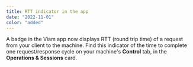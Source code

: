 ```yaml
---
title: RTT indicator in the app
date: "2022-11-01"
color: "added"
---
```


A badge in the Viam app now displays RTT (round trip time) of a request from your client to the machine.
Find this indicator of the time to complete one request/response cycle on your machine's **Control** tab, in the **Operations & Sessions** card.
